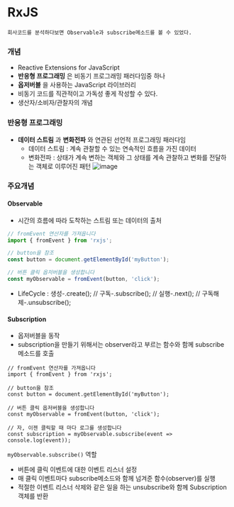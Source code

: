# RxJS
```
회사코드를 분석하다보면 Observable과 subscribe메소드를 볼 수 있었다.
```

### 개념
* Reactive Extensions for JavaScript
* **반응형 프로그래밍** 은 비동기 프로그래밍 패러다임중 하나
* **옵저버블** 을 사용하는 JavaScript 라이브러리
* 비동기 코드를 직관적이고 가독성 좋게 작성할 수 있다.
* 생산자/소비자/관찰자의 개념

### 반응형 프로그래밍
* **데이터 스트림** 과 **변화전파** 와 연관된 선언적 프로그래밍 패러다임
  - 데이터 스트림 : 계속 관찰할 수 있는 연속적인 흐름을 가진 데이터
  - 변화전파 : 상태가 계속 변하는 객체와 그 상태를 계속 관찰하고 변화를 전달하는 객체로 이루어진 패턴
![image](https://user-images.githubusercontent.com/97998574/192435954-0170d4fd-3d64-41f1-85dc-624ad87a8b32.png)


### 주요개념
#### Observable
* 시간의 흐름에 따라 도착하는 스트림 또는 데이터의 출처
```TypeScript
// fromEvent 연산자를 가져옵니다
import { fromEvent } from 'rxjs';

// button을 참조
const button = document.getElementById('myButton');

// 버튼 클릭 옵저버블을 생성합니다
const myObservable = fromEvent(button, 'click');
```
* LifeCycle : 생성-.create(); // 구독-.subscribe(); // 실행-.next(); // 구독해제-.unsubscribe();

#### Subscription
* 옵저버블을 동작
* subscription을 만들기 위해서는 observer라고 부르는 함수와 함께 subscribe 메소드를 호출
```
// fromEvent 연산자를 가져옵니다
import { fromEvent } from 'rxjs';

// button을 참조
const button = document.getElementById('myButton');

// 버튼 클릭 옵저버블을 생성합니다
const myObservable = fromEvent(button, 'click');

// 자, 이젠 클릭할 때 마다 로그를 생성합니다
const subscription = myObservable.subscribe(event => console.log(event));
```

``` myObservable.subscribe() ``` 역할
* 버튼에 클릭 이벤트에 대한 이벤트 리스너 설정
* 매 클릭 이벤트마다 subscribe메소드와 함께 넘겨준 함수(observer)를 실행
* 적절한 이벤트 리스너 삭제와 같은 일을 하는 unsubscribe와 함께 Subscription 객체를 반환
